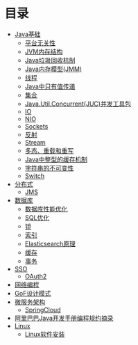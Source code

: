 # 目录

* [Java基础]()
	* [平台无关性](basics/platform-independent.md)
	* [JVM内存结构](basics/jvm.md)
	* [Java垃圾回收机制](basics/gc.md)
	* [Java内存模型(JMM)](basics/jmm.md)
	* [线程](basics/thread.md)
	* [Java中只有值传递](basics/parameter-passing.md)
	* [集合](basics/collection.md)
	* [Java.Util.Concurrent(JUC)并发工具包](basics/juc.md)
	* [IO](basics/io.md)
	* [NIO](basics/nio.md)
	* [Sockets](basics/sockets.md)
	* [反射](basics/reflect.md)
	* [Stream](basics/stream.md)
	* [多态、重载和重写](basics/oop.md)
	* [Java中整型的缓存机制](basics/integer-cache.md)
	* [字符串的不可变性](basics/string.md)
	* [Switch](basics/switch.md)
* [分布式]()
	* [JMS](distributed/jms.md)
* [数据库]()
	* [数据库性能优化](database/database-optimize.md)
	* [SQL优化](database/sql-optimize.md)
	* [锁](database/lock.md)
	* [索引](database/index.md)
	* [Elasticsearch原理](database/elasticsearch.md)
	* [缓存](database/cache.md)
	* [事务](database/transaction.md)
* [SSO]()
	* [OAuth2](sso/oauth2.md)
* [网络编程](network-program.md)
* [GoF设计模式](gof.md)
* [微服务架构](microservice.md)
	* [SpringCloud](micro-service/spring-cloud.md)
* [阿里巴巴Java开发手册编程规约摘录](alibaba-guidelines.md)
* [Linux]()
	* [Linux软件安装](linux/linux-software-setup.md)